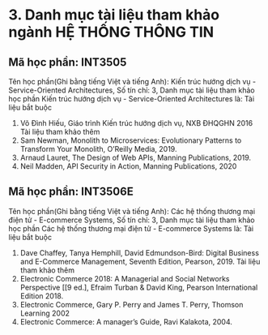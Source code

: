 # 3. Danh mục tài liệu tham khảo ngành HỆ THỐNG THÔNG TIN
## Mã học phần: INT3505
Tên học phần(Ghi bằng tiếng Việt và tiếng Anh): Kiến trúc hướng dịch vụ - Service-Oriented Architectures, Số tín chỉ: 3, Danh mục tài liệu tham khảo học phần Kiến trúc hướng dịch vụ - Service-Oriented Architectures là:
Tài liệu bắt buộc
1. Võ Đình Hiếu, Giáo trình Kiến trúc hướng dịch vụ, NXB ĐHQGHN 2016
Tài liệu tham khảo thêm
1. Sam Newman, Monolith to Microservices: Evolutionary Patterns to Transform Your Monolith, O’Reilly Media, 2019.
2. Arnaud Lauret, The Design of Web APIs, Manning Publications, 2019.
3. Neil Madden, API Security in Action, Manning Publications, 2020
## Mã học phần: INT3506E
Tên học phần(Ghi bằng tiếng Việt và tiếng Anh): Các hệ thống thương mại điện tử - E-commerce Systems, Số tín chỉ: 3, Danh mục tài liệu tham khảo học phần Các hệ thống thương mại điện tử - E-commerce Systems là:
Tài liệu bắt buộc
1. Dave Chaffey, Tanya Hemphill, David Edmundson-Bird: Digital Business and E-Commerce Management, Seventh Edition, Pearson, 2019.
Tài liệu tham khảo thêm
1. Electronic Commerce 2018: A Managerial and Social Networks Perspective [[9 ed.], Efraim Turban & David King, Pearson International Edition 2018.
2. Electronic Commerce, Gary P. Perry and James T. Perry, Thomson Learning 2002
3. Electronic Commerce: A manager’s Guide, Ravi Kalakota, 2004.
